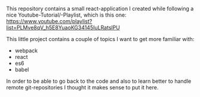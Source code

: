 
This repository contains a small react-application I created while following a nice Youtube-Tutorial/-Playlist, which is this one: https://www.youtube.com/playlist?list=PLMve8qV_h5E8YuaoKG34145IuLRatslPU

This little project contains a couple of topics I want to get more familiar with:
* webpack
* react
* es6
* babel

In order to be able to go back to the code and also to learn better to handle remote git-repositories I thought it makes sense to put it here.
